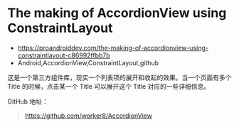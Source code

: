 # The making of AccordionView using ConstraintLayout
- https://proandroiddev.com/the-making-of-accordionview-using-constraintlayout-c86992ffbb7b
- Android,AccordionView,ConstraintLayout,github

这是一个第三方组件库，现实一个列表项的展开和收起的效果。当一个页面有多个 Title 的时候，点击某一个 Title 可以展开这个 Title 对应的一些详细信息。

GitHub 地址：

> https://github.com/worker8/AccordionView
